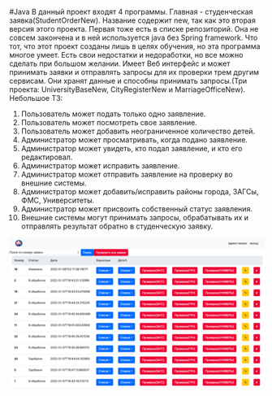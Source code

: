#Java
В данный проект входят 4 программы. Главная - студенческая заявка(StudentOrderNew).
Название содержит new, так как это вторая версия этого проекта. Первая тоже есть
в списке репозиторий. Она не совсем закончена и в ней используется java без Spring framework. 
Что тот, что этот проект созданы лишь в целях обучения, но эта программа многое
умеет. Есть свои недостатки и недоработки, но все можно сделать при большом желании.
Имеет Веб интерфейс и может принимать заявки и отправлять запросы для их проверки трем другим сервисам.
Они хранят данные и способны принимать запросы.(Три проекта: UniversityBaseNew,
CityRegisterNew и MarriageOfficeNew).
Небольшое ТЗ:
1) Пользователь может подать только одно заявление.
2) Пользователь может посмотреть свое заявление.
3) Пользователь может добавить неограниченное количество детей.
4) Администратор может просматривать, когда подано заявление.
5) Администратор может увидеть, кто подал заявление, и кто его редактировал.
6) Администратор может исправить заявление.
7) Администратор может отправить заявление на проверку во внешние системы.
8) Администратор может добавить/исправить районы города, ЗАГСы, ФМС,
Университеты.
9) Администратор может присвоить собственный статус заявления.
10) Внешние системы могут принимать запросы, обрабатывать их и отправлять результат обратно
в студенческую заявку.

![alt text](screenshots/listOrders.png "Список всех заявок")

